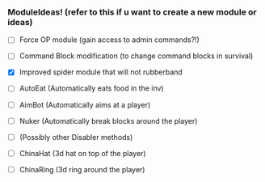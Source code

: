 ### ModuleIdeas! (refer to this if u want to create a new module or ideas)

- [ ] Force OP module (gain access to admin commands?!)
- [ ] Command Block modification (to change command blocks in survival)
- [x] Improved spider module that will not rubberband
- [ ] AutoEat (Automatically eats food in the inv)
- [ ] AimBot (Automatically aims at a player)
- [ ] Nuker (Automatically break blocks around the player)
- [ ] (Possibly other Disabler methods)
- [ ] ChinaHat (3d hat on top of the player)
- [ ] ChinaRing (3d ring around the player)

